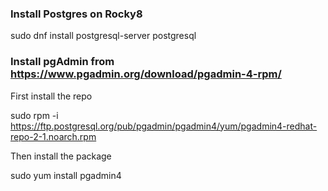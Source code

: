 ### Install Postgres on Rocky8  

  sudo dnf install postgresql-server postgresql  

### Install pgAdmin from https://www.pgadmin.org/download/pgadmin-4-rpm/  
First install the repo  
  
  sudo rpm -i https://ftp.postgresql.org/pub/pgadmin/pgadmin4/yum/pgadmin4-redhat-repo-2-1.noarch.rpm  

Then install the package  
  
  sudo yum install pgadmin4
